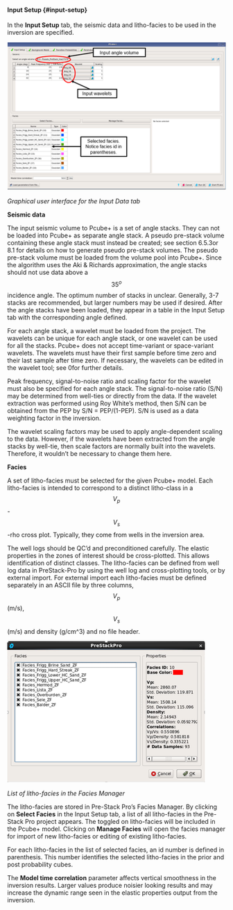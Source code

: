 #### Input Setup {#input-setup}

In the **Input Setup** tab, the seismic data and litho-facies to be used in the inversion are specified.

![](/assets/078_Interpretation.png)

_Graphical user interface for the Input Data tab_

**Seismic data**

The input seismic volume to Pcube+ is a set of angle stacks. They can not be loaded into Pcube+ as separate angle stack. A pseudo pre-stack volume containing these angle stack must instead be created; see section 6.5.3or 8.1  for details on how to generate pseudo pre-stack volumes. The pseudo pre-stack volume must be loaded from the volume pool into Pcube+. Since the algorithm uses the Aki & Richards approximation, the angle stacks should not use data above a $$35^o$$ incidence angle. The optimum number of stacks in unclear. Generally, 3-7 stacks are recommended, but larger numbers may be used if desired. After the angle stacks have been loaded, they appear in a table in the Input Setup tab with the corresponding angle defined.

For each angle stack, a wavelet must be loaded from the project. The wavelets can be unique for each angle stack, or one wavelet can be used for all the stacks. Pcube+ does not accept time-variant or space-variant wavelets. The wavelets must have their first sample before time zero and their last sample after time zero. If necessary, the wavelets can be edited in the wavelet tool; see 0for further details.

Peak frequency, signal-to-noise ratio and scaling factor for the wavelet must also be specified for each angle stack. The signal-to-noise ratio \(S/N\) may be determined from well-ties or directly from the data. If the wavelet extraction was performed using Roy White’s method, then S/N can be obtained from the PEP by S/N = PEP/\(1-PEP\). S/N is used as a data weighting factor in the inversion.

The wavelet scaling factors may be used to apply angle-dependent scaling to the data. However, if the wavelets have been extracted from the angle stacks by well-tie, then scale factors are normally built into the wavelets. Therefore, it wouldn’t be necessary to change them here.

**Facies**

A set of litho-facies must be selected for the given Pcube+ model. Each litho-facies is intended to correspond to a distinct litho-class in a $$V_p$$-$$V_s$$-rho cross plot. Typically, they come from wells in the inversion area.

The well logs should be QC’d and preconditioned carefully. The elastic properties in the zones of interest should be cross-plotted. This allows identification of distinct classes. The litho-facies can be defined from well log data in PreStack-Pro by using the well log and cross-plotting tools, or by external import. For external import each litho-facies must be defined separately in an ASCII file by three columns, $$V_p$$ \(m/s\), $$V_s$$ \(m/s\) and density \(g/cm^3\) and no file header.

![](/assets/079_Interpretation.png)

_List of litho-facies in the Facies Manager_

The litho-facies are stored in Pre-Stack Pro’s Facies Manager. By clicking on **Select Facies** in the Input Setup tab, a list of all litho-facies in the Pre-Stack Pro project appears. The toggled on litho-facies will be included in the Pcube+ model. Clicking on **Manage Facies** will open the facies manager for import of new litho-facies or editing of existing litho-facies.

For each litho-facies in the list of selected facies, an id number is defined in parenthesis. This number identifies the selected litho-facies in the prior and post probability cubes. 

The **Model time correlation** parameter affects vertical smoothness in the inversion results. Larger values produce noisier looking results and may increase the dynamic range seen in the elastic properties output from the inversion.

